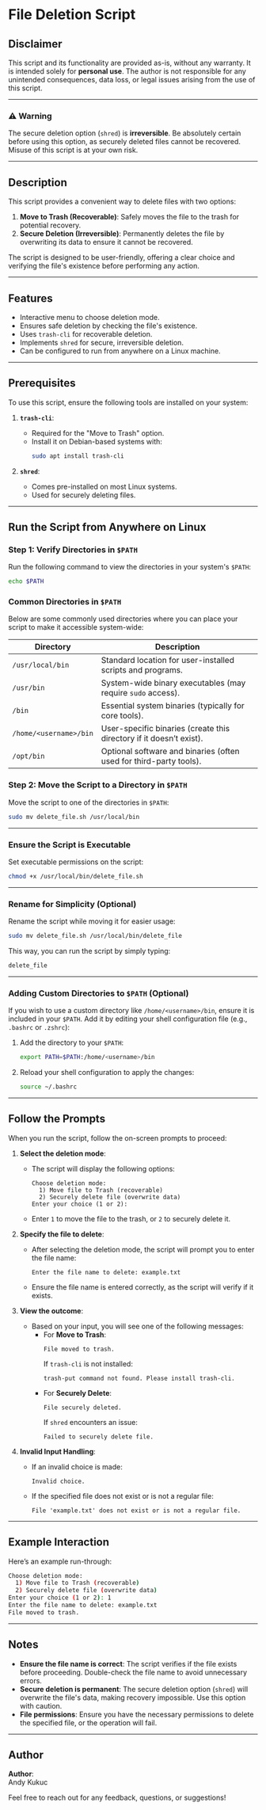 # File Deletion Script

## Disclaimer

This script and its functionality are provided as-is, without any warranty. It is intended solely for **personal use**. The author is not responsible for any unintended consequences, data loss, or legal issues arising from the use of this script.

---

### ⚠️ **Warning**

The secure deletion option (`shred`) is **irreversible**. Be absolutely certain before using this option, as securely deleted files cannot be recovered. Misuse of this script is at your own risk.

---

## Description

This script provides a convenient way to delete files with two options:
1. **Move to Trash (Recoverable)**: Safely moves the file to the trash for potential recovery.
2. **Secure Deletion (Irreversible)**: Permanently deletes the file by overwriting its data to ensure it cannot be recovered.

The script is designed to be user-friendly, offering a clear choice and verifying the file's existence before performing any action.

---

## Features

- Interactive menu to choose deletion mode.
- Ensures safe deletion by checking the file's existence.
- Uses `trash-cli` for recoverable deletion.
- Implements `shred` for secure, irreversible deletion.
- Can be configured to run from anywhere on a Linux machine.

---

## Prerequisites

To use this script, ensure the following tools are installed on your system:

1. **`trash-cli`**:
   - Required for the "Move to Trash" option.
   - Install it on Debian-based systems with:
     ```bash
     sudo apt install trash-cli
     ```

2. **`shred`**:
   - Comes pre-installed on most Linux systems.
   - Used for securely deleting files.

---

## Run the Script from Anywhere on Linux

### Step 1: Verify Directories in `$PATH`

Run the following command to view the directories in your system's `$PATH`:
```bash
echo $PATH
```

### Common Directories in `$PATH`

Below are some commonly used directories where you can place your script to make it accessible system-wide:

| Directory                  | Description                                                 |
|----------------------------|-------------------------------------------------------------|
| `/usr/local/bin`           | Standard location for user-installed scripts and programs.  |
| `/usr/bin`                 | System-wide binary executables (may require `sudo` access). |
| `/bin`                     | Essential system binaries (typically for core tools).       |
| `/home/<username>/bin`     | User-specific binaries (create this directory if it doesn’t exist). |
| `/opt/bin`                 | Optional software and binaries (often used for third-party tools). |

### Step 2: Move the Script to a Directory in `$PATH`

Move the script to one of the directories in `$PATH`:
```bash
sudo mv delete_file.sh /usr/local/bin
```

---

### Ensure the Script is Executable

Set executable permissions on the script:
```bash
chmod +x /usr/local/bin/delete_file.sh
```

---

### Rename for Simplicity (Optional)

Rename the script while moving it for easier usage:
```bash
sudo mv delete_file.sh /usr/local/bin/delete_file
```

This way, you can run the script by simply typing:
```bash
delete_file
```

---

### Adding Custom Directories to `$PATH` (Optional)

If you wish to use a custom directory like `/home/<username>/bin`, ensure it is included in your `$PATH`. Add it by editing your shell configuration file (e.g., `.bashrc` or `.zshrc`):

1. Add the directory to your `$PATH`:
   ```bash
   export PATH=$PATH:/home/<username>/bin
   ```

2. Reload your shell configuration to apply the changes:
   ```bash
   source ~/.bashrc
   ```

---

## Follow the Prompts

When you run the script, follow the on-screen prompts to proceed:

1. **Select the deletion mode**:
   - The script will display the following options:
     ```
     Choose deletion mode:
       1) Move file to Trash (recoverable)
       2) Securely delete file (overwrite data)
     Enter your choice (1 or 2):
     ```
   - Enter `1` to move the file to the trash, or `2` to securely delete it.

2. **Specify the file to delete**:
   - After selecting the deletion mode, the script will prompt you to enter the file name:
     ```
     Enter the file name to delete: example.txt
     ```
   - Ensure the file name is entered correctly, as the script will verify if it exists.

3. **View the outcome**:
   - Based on your input, you will see one of the following messages:
     - For **Move to Trash**:
       ```
       File moved to trash.
       ```
       If `trash-cli` is not installed:
       ```
       trash-put command not found. Please install trash-cli.
       ```
     - For **Securely Delete**:
       ```
       File securely deleted.
       ```
       If `shred` encounters an issue:
       ```
       Failed to securely delete file.
       ```

4. **Invalid Input Handling**:
   - If an invalid choice is made:
     ```
     Invalid choice.
     ```
   - If the specified file does not exist or is not a regular file:
     ```
     File 'example.txt' does not exist or is not a regular file.
     ```

---

## Example Interaction

Here’s an example run-through:

```bash
Choose deletion mode:
  1) Move file to Trash (recoverable)
  2) Securely delete file (overwrite data)
Enter your choice (1 or 2): 1
Enter the file name to delete: example.txt
File moved to trash.
```

---

## Notes

- **Ensure the file name is correct**: The script verifies if the file exists before proceeding. Double-check the file name to avoid unnecessary errors.
- **Secure deletion is permanent**: The secure deletion option (`shred`) will overwrite the file's data, making recovery impossible. Use this option with caution.
- **File permissions**: Ensure you have the necessary permissions to delete the specified file, or the operation will fail.

---

## Author

**Author**:  
Andy Kukuc  

Feel free to reach out for any feedback, questions, or suggestions!
